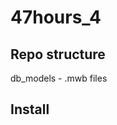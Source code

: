 47hours_4
=========

Repo structure
--------------

db_models - .mwb files

Install
-------

```cp app/configs/db.php.dist app/configs/db.php